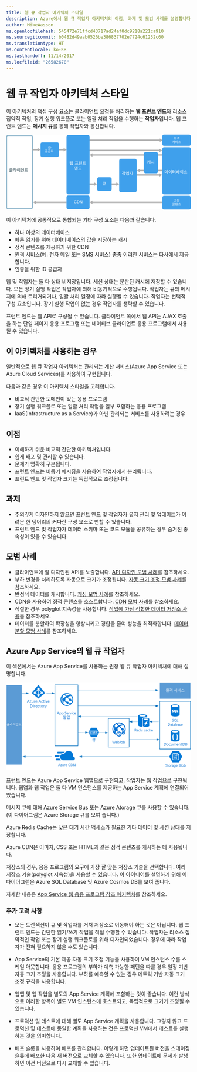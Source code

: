 ```yaml
---
title: 웹 큐 작업자 아키텍처 스타일
description: Azure에서 웹 큐 작업자 아키텍처의 이점, 과제 및 모범 사례를 설명합니다.
author: MikeWasson
ms.openlocfilehash: 545472e71ffcd43717ad24af0dc9218a221ca910
ms.sourcegitcommit: b0482d49aab0526be386837702e7724c61232c60
ms.translationtype: HT
ms.contentlocale: ko-KR
ms.lasthandoff: 11/14/2017
ms.locfileid: "26582670"
---
```

# <a name="web-queue-worker-architecture-style"></a>웹 큐 작업자 아키텍처 스타일

이 아키텍처의 핵심 구성 요소는 클라이언트 요청을 처리하는 **웹 프런트 엔드**와 리소스 집약적 작업, 장기 실행 워크플로 또는 일괄 처리 작업을 수행하는 **작업자**입니다.  웹 프런트 엔드는 **메시지 큐**를 통해 작업자와 통신합니다.  

![](./images/web-queue-worker-logical.svg)

이 아키텍처에 공통적으로 통합되는 기타 구성 요소는 다음과 같습니다.

- 하나 이상의 데이터베이스 
- 빠른 읽기를 위해 데이터베이스의 값을 저장하는 캐시
- 정적 콘텐츠를 제공하기 위한 CDN
- 원격 서비스(예: 전자 메일 또는 SMS 서비스) 종종 이러한 서비스는 타사에서 제공합니다.
- 인증을 위한 ID 공급자

웹 및 작업자는 둘 다 상태 비저장입니다. 세션 상태는 분산된 캐시에 저장할 수 있습니다. 모든 장기 실행 작업은 작업자에 의해 비동기적으로 수행됩니다. 작업자는 큐의 메시지에 의해 트리거되거나, 일괄 처리 일정에 따라 실행될 수 있습니다. 작업자는 선택적 구성 요소입니다. 장기 실행 작업이 없는 경우 작업자를 생략할 수 있습니다.  

프런트 엔드는 웹 API로 구성될 수 있습니다. 클라이언트 쪽에서 웹 API는 AJAX 호출을 하는 단일 페이지 응용 프로그램 또는 네이티브 클라이언트 응용 프로그램에서 사용될 수 있습니다.

## <a name="when-to-use-this-architecture"></a>이 아키텍처를 사용하는 경우

일반적으로 웹 큐 작업자 아키텍처는 관리되는 계산 서비스(Azure App Service 또는 Azure Cloud Services)를 사용하여 구현됩니다. 

다음과 같은 경우 이 아키텍처 스타일을 고려합니다.

- 비교적 간단한 도메인이 있는 응용 프로그램
- 장기 실행 워크플로 또는 일괄 처리 작업을 일부 포함하는 응용 프로그램
- IaaS(Infrastructure as a Service)가 아닌 관리되는 서비스를 사용하려는 경우

## <a name="benefits"></a>이점

- 이해하기 쉬운 비교적 간단한 아키텍처입니다.
- 쉽게 배포 및 관리할 수 있습니다.
- 문제가 명확히 구분됩니다.
- 프런트 엔드는 비동기 메시징을 사용하여 작업자에서 분리됩니다.
- 프런트 엔드 및 작업자 크기는 독립적으로 조정됩니다.

## <a name="challenges"></a>과제

- 주의깊게 디자인하지 않으면 프런트 엔드 및 작업자가 유지 관리 및 업데이트가 어려운 한 덩어리의 커다란 구성 요소로 변할 수 있습니다.
- 프런트 엔드 및 작업자가 데이터 스키마 또는 코드 모듈을 공유하는 경우 숨겨진 종속성이 있을 수 있습니다. 

## <a name="best-practices"></a>모범 사례

- 클라이언트에 잘 디자인된 API를 노출합니다. [API 디자인 모범 사례][api-design]를 참조하세요.
- 부하 변경을 처리하도록 자동으로 크기가 조정됩니다. [자동 크기 조정 모범 사례][autoscaling]를 참조하세요.
- 반정적 데이터를 캐시합니다. [캐싱 모범 사례][caching]를 참조하세요.
- CDN을 사용하여 정적 콘텐츠를 호스트합니다. [CDN 모범 사례][cdn]를 참조하세요.
- 적절한 경우 polyglot 지속성을 사용합니다. [작업에 가장 적합한 데이터 저장소 사용][polyglot]을 참조하세요.
- 데이터를 분할하여 확장성을 향상시키고 경합을 줄여 성능을 최적화합니다. [데이터 분할 모범 사례][data-partition]를 참조하세요.


## <a name="web-queue-worker-on-azure-app-service"></a>Azure App Service의 웹 큐 작업자

이 섹션에서는 Azure App Service를 사용하는 권장 웹 큐 작업자 아키텍처에 대해 설명합니다. 

![](./images/web-queue-worker-physical.png)

프런트 엔드는 Azure App Service 웹앱으로 구현되고, 작업자는 웹 작업으로 구현됩니다. 웹앱과 웹 작업은 둘 다 VM 인스턴스를 제공하는 App Service 계획에 연결되어 있습니다. 

메시지 큐에 대해 Azure Service Bus 또는 Azure Atorage 큐를 사용할 수 있습니다. (이 다이어그램은 Azure Storage 큐를 보여 줍니다.)

Azure Redis Cache는 낮은 대기 시간 액세스가 필요한 기타 데이터 및 세션 상태를 저장합니다.

Azure CDN은 이미지, CSS 또는 HTML과 같은 정적 콘텐츠를 캐시하는 데 사용됩니다.

저장소의 경우, 응용 프로그램의 요구에 가장 잘 맞는 저장소 기술을 선택합니다. 여러 저장소 기술(polyglot 지속성)을 사용할 수 있습니다. 이 아이디어를 설명하기 위해 이 다이어그램은 Azure SQL Database 및 Azure Cosmos DB를 보여 줍니다.  

자세한 내용은 [App Service 웹 응용 프로그램 참조 아키텍처][scalable-web-app]를 참조하세요.

### <a name="additional-considerations"></a>추가 고려 사항

- 모든 트랜잭션이 큐 및 작업자를 거쳐 저장소로 이동해야 하는 것은 아닙니다. 웹 프런트 엔드는 간단한 읽기/쓰기 작업을 직접 수행할 수 있습니다. 작업자는 리소스 집약적인 작업 또는 장기 실행 워크플로를 위해 디자인되었습니다. 경우에 따라 작업자가 전혀 필요하지 않을 수도 있습니다.

- App Service의 기본 제공 자동 크기 조정 기능을 사용하여 VM 인스턴스 수를 스케일 아웃합니다. 응용 프로그램의 부하가 예측 가능한 패턴을 따를 경우 일정 기반 자동 크기 조정을 사용합니다. 부하를 예측할 수 없는 경우 메트릭 기반 자동 크기 조정 규칙을 사용합니다.      

- 웹앱 및 웹 작업을 별도의 App Service 계획에 포함하는 것이 좋습니다. 이런 방식으로 이러한 항목이 별도 VM 인스턴스에 호스트되고, 독립적으로 크기가 조정될 수 있습니다. 

- 프로덕션 및 테스트에 대해 별도 App Service 계획을 사용합니다. 그렇지 않고 프로덕션 및 테스트에 동일한 계획을 사용하는 것은 프로덕션 VM에서 테스트를 실행하는 것을 의미합니다.

- 배포 슬롯을 사용하여 배포를 관리합니다. 이렇게 하면 업데이트된 버전을 스테이징 슬롯에 배포한 다음 새 버전으로 교체할 수 있습니다. 또한 업데이트에 문제가 발생하면 이전 버전으로 다시 교체할 수 있습니다.

<!-- links -->

[api-design]: ../../best-practices/api-design.md
[autoscaling]: ../../best-practices/auto-scaling.md
[caching]: ../../best-practices/caching.md
[cdn]: ../../best-practices/cdn.md
[data-partition]: ../../best-practices/data-partitioning.md
[polyglot]: ../design-principles/use-the-best-data-store.md
[scalable-web-app]: ../../reference-architectures/app-service-web-app/scalable-web-app.md